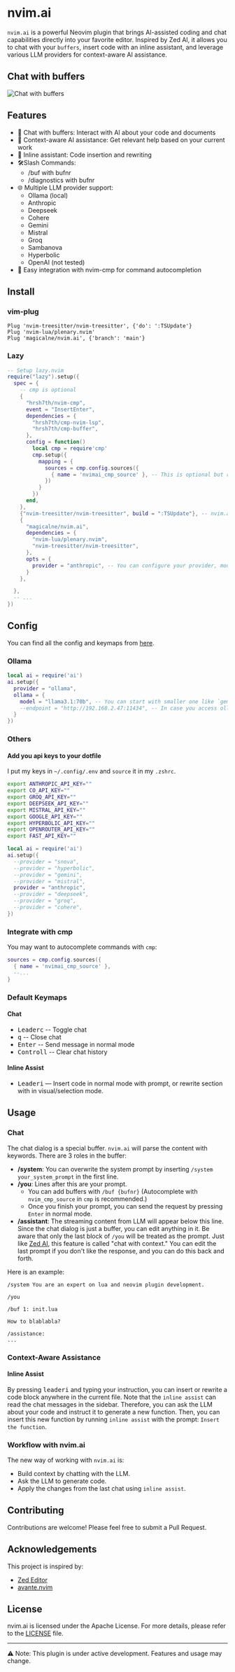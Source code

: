 # nvim.ai

`nvim.ai` is a powerful Neovim plugin that brings AI-assisted coding and chat capabilities directly into your favorite editor. Inspired by Zed AI, it allows you to chat with your `buffers`, insert code with an inline assistant, and leverage various LLM providers for context-aware AI assistance.

## Chat with buffers

![Chat with buffers](https://github.com/user-attachments/assets/32f9b649-32af-4a0c-8c79-be3647ccc953)

## Features

- 🤖 Chat with buffers: Interact with AI about your code and documents
- 🧠 Context-aware AI assistance: Get relevant help based on your current work
- 📝 Inline assistant: Code insertion and rewriting
- 🛠️Slash Commands:
   - /buf with bufnr
   - /diagnostics with bufnr
- 🌐 Multiple LLM provider support:
   - Ollama (local)
   - Anthropic
   - Deepseek
   - Cohere
   - Gemini
   - Mistral
   - Groq
   - Sambanova
   - Hyperbolic
   - OpenAI (not tested)
- 🔧 Easy integration with nvim-cmp for command autocompletion

## Install

### vim-plug
```
Plug 'nvim-treesitter/nvim-treesitter', {'do': ':TSUpdate'}
Plug 'nvim-lua/plenary.nvim'
Plug 'magicalne/nvim.ai', {'branch': 'main'}
```

### Lazy

```Lua
-- Setup lazy.nvim
require("lazy").setup({
  spec = {
    -- cmp is optional
    {
      "hrsh7th/nvim-cmp",
      event = "InsertEnter",
      dependencies = {
        "hrsh7th/cmp-nvim-lsp",
        "hrsh7th/cmp-buffer",
      },
      config = function()
        local cmp = require'cmp'
        cmp.setup({
          mapping = {
            sources = cmp.config.sources({
              { name = 'nvimai_cmp_source' }, -- This is optional but recommended
            })
          }
        })
      end,
    },
    {"nvim-treesitter/nvim-treesitter", build = ":TSUpdate"}, -- nvim.ai depends on treesitter
    {
      "magicalne/nvim.ai",
      dependencies = {
        "nvim-lua/plenary.nvim",
        "nvim-treesitter/nvim-treesitter",
      },
      opts = {
        provider = "anthropic", -- You can configure your provider, model or keymaps here.
      }
    },

  },
  -- ...
})
```

## Config

You can find all the config and keymaps from [here](https://github.com/magicalne/nvim.ai/blob/main/lua/ai/config.lua#L16).

### Ollama

```Lua
local ai = require('ai')
ai.setup({
  provider = "ollama",
  ollama = {
    model = "llama3.1:70b", -- You can start with smaller one like `gemma2` or `llama3.1`
    --endpoint = "http://192.168.2.47:11434", -- In case you access ollama from another machine
  }
})
```

### Others

#### Add you api keys to your dotfile

I put my keys in `~/.config/.env` and `source` it in my `.zshrc`.

```sh
export ANTHROPIC_API_KEY=""
export CO_API_KEY=""
export GROQ_API_KEY=""
export DEEPSEEK_API_KEY=""
export MISTRAL_API_KEY=""
export GOOGLE_API_KEY=""
export HYPERBOLIC_API_KEY=""
export OPENROUTER_API_KEY=""
export FAST_API_KEY=""
```

```Lua
local ai = require('ai')
ai.setup({
  --provider = "snova",
  --provider = "hyperbolic",
  --provider = "gemini",
  --provider = "mistral",
  provider = "anthropic",
  --provider = "deepseek",
  --provider = "groq",
  --provider = "cohere",
})
```

### Integrate with cmp

You may want to autocomplete commands with `cmp`:

```Lua
sources = cmp.config.sources({
  { name = 'nvimai_cmp_source' },
  --...
}
```

### Default Keymaps

#### Chat
- <kbd>Leader</kbd><kbd>c</kbd> -- Toggle chat
- <kbd>q</kbd> -- Close chat
- <kbd>Enter</kbd> -- Send message in normal mode
- <kbd>Control</kbd><kbd>l</kbd> -- Clear chat history

#### Inline Assist

- <kbd>Leader</kbd><kbd>i</kbd> — Insert code in normal mode with prompt, or rewrite section with in visual/selection mode.

## Usage

### Chat


The chat dialog is a special buffer. `nvim.ai` will parse the content with keywords. There are 3 roles in the buffer:
- **/system**: You can overwrite the system prompt by inserting `/system your_system_prompt` in the first line.
- **/you**: Lines after this are your prompt.
  - You can add buffers with `/buf {bufnr}` (Autocomplete with `nvim_cmp_source` in `cmp` is recommended.)
  - Once you finish your prompt, you can send the request by pressing `Enter` in normal mode.
- **/assistant**: The streaming content from LLM will appear below this line.
Since the chat dialog is just a buffer, you can edit anything in it. Be aware that only the last block of `/you` will be treated as the prompt.
Just like [Zed AI](https://zed.dev/docs/assistant/assistant-panel), this feature is called "chat with context." You can edit the last prompt if you don't like the response, and you can do this back and forth.

Here is an example:

```
/system You are an expert on lua and neovim plugin development.

/you

/buf 1: init.lua

How to blablabla?

/assistance:
...
```

### Context-Aware Assistance

#### Inline Assist

By pressing <kbd>leader</kbd><kbd>i</kbd> and typing your instruction, you can insert or rewrite a code block anywhere in the current file.
Note that the `inline assist` can read the chat messages in the sidebar. Therefore, you can ask the LLM about your code and instruct it to generate a new function. Then, you can insert this new function by running `inline assist` with the prompt: `Insert the function`.

### Workflow with nvim.ai

The new way of working with `nvim.ai` is:
- Build context by chatting with the LLM.
- Ask the LLM to generate code.
- Apply the changes from the last chat using `inline assist`.

## Contributing

Contributions are welcome! Please feel free to submit a Pull Request.

## Acknowledgements

This project is inspired by:
- [Zed Editor](https://zed.dev/)
- [avante.nvim](https://github.com/yetone/avante.nvim)

## License

nvim.ai is licensed under the Apache License. For more details, please refer to the [LICENSE](https://github.com/magicalne/nvim.ai/blob/main/LICENSE) file.


---

⚠️ Note: This plugin is under active development. Features and usage may change.
